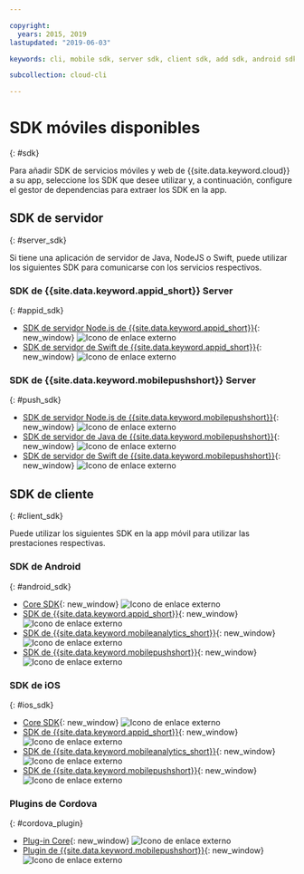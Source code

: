 ```yaml
---

copyright:
  years: 2015, 2019
lastupdated: "2019-06-03"

keywords: cli, mobile sdk, server sdk, client sdk, add sdk, android sdk, cordova

subcollection: cloud-cli

---
```


# SDK móviles disponibles
{: #sdk}

Para añadir SDK de servicios móviles y web de {{site.data.keyword.cloud}} a su app, seleccione los SDK que desee utilizar y, a continuación, configure el gestor de dependencias para extraer los SDK en la app.

## SDK de servidor
{: #server_sdk}

Si tiene una aplicación de servidor de Java, NodeJS o Swift, puede utilizar los siguientes SDK para comunicarse con los servicios respectivos.

### SDK de {{site.data.keyword.appid_short}} Server
{: #appid_sdk}

- [SDK de servidor Node.js de {{site.data.keyword.appid_short}}](https://github.com/ibm-cloud-security/appid-serversdk-nodejs){: new_window} ![Icono de enlace externo](../../icons/launch-glyph.svg "Icono de enlace externo")
- [SDK de servidor de Swift de {{site.data.keyword.appid_short}}](https://github.com/ibm-cloud-security/appid-serversdk-swift){: new_window} ![Icono de enlace externo](../icons/launch-glyph.svg "Icono de enlace externo")

### SDK de {{site.data.keyword.mobilepushshort}} Server
{: #push_sdk}

- [SDK de servidor Node.js de {{site.data.keyword.mobilepushshort}}](https://github.com/ibm-bluemix-mobile-services/bms-pushnotifications-serversdk-nodejs){: new_window} ![Icono de enlace externo](../../icons/launch-glyph.svg "Icono de enlace externo")
- [SDK de servidor de Java de {{site.data.keyword.mobilepushshort}}](https://github.com/ibm-bluemix-mobile-services/bms-pushnotifications-serversdk-java){: new_window} ![Icono de enlace externo](../../icons/launch-glyph.svg "Icono de enlace externo")
- [SDK de servidor de Swift de {{site.data.keyword.mobilepushshort}}](https://github.com/ibm-bluemix-mobile-services/bms-pushnotifications-serversdk-swift){: new_window} ![Icono de enlace externo](../../icons/launch-glyph.svg "Icono de enlace externo")

## SDK de cliente
{: #client_sdk}

Puede utilizar los siguientes SDK en la app móvil para utilizar las prestaciones respectivas.

### SDK de Android
{: #android_sdk}

- [Core SDK](https://github.com/ibm-bluemix-mobile-services/bms-clientsdk-android-core){: new_window} ![Icono de enlace externo](../../icons/launch-glyph.svg "Icono de enlace externo")
- [SDK de {{site.data.keyword.appid_short}}](https://github.com/ibm-cloud-security/appid-clientsdk-android){: new_window} ![Icono de enlace externo](../../icons/launch-glyph.svg "Icono de enlace externo")
- [SDK de {{site.data.keyword.mobileanalytics_short}}](https://github.com/ibm-bluemix-mobile-services/bms-clientsdk-android-analytics){: new_window} ![Icono de enlace externo](../../icons/launch-glyph.svg "Icono de enlace externo")
- [SDK de {{site.data.keyword.mobilepushshort}}](https://github.com/ibm-bluemix-mobile-services/bms-clientsdk-android-push){: new_window} ![Icono de enlace externo](../../icons/launch-glyph.svg "Icono de enlace externo")

### SDK de iOS
{: #ios_sdk}

- [Core SDK](https://github.com/ibm-bluemix-mobile-services/bms-clientsdk-swift-core){: new_window} ![Icono de enlace externo](../../icons/launch-glyph.svg "Icono de enlace externo")
- [SDK de {{site.data.keyword.appid_short}}](https://github.com/ibm-cloud-security/appid-clientsdk-swift){: new_window} ![Icono de enlace externo](../../icons/launch-glyph.svg "Icono de enlace externo")
- [SDK de {{site.data.keyword.mobileanalytics_short}}](https://github.com/ibm-bluemix-mobile-services/bms-clientsdk-swift-analytics){: new_window} ![Icono de enlace externo](../../icons/launch-glyph.svg "Icono de enlace externo")
- [SDK de {{site.data.keyword.mobilepushshort}}](https://github.com/ibm-bluemix-mobile-services/bms-clientsdk-swift-push){: new_window} ![Icono de enlace externo](../../icons/launch-glyph.svg "Icono de enlace externo")

### Plugins de Cordova
{: #cordova_plugin}

- [Plug-in Core](https://github.com/ibm-bluemix-mobile-services/bms-clientsdk-cordova-plugin-core){: new_window} ![Icono de enlace externo](../../icons/launch-glyph.svg "Icono de enlace externo")
- [Plugin de {{site.data.keyword.mobilepushshort}}](https://github.com/ibm-bluemix-mobile-services/bms-clientsdk-cordova-plugin-push){: new_window} ![Icono de enlace externo](../../icons/launch-glyph.svg "Icono de enlace externo")
